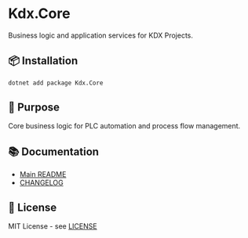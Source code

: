 # Kdx.Core

Business logic and application services for KDX Projects.

## 📦 Installation

```bash
dotnet add package Kdx.Core
```

## 🎯 Purpose

Core business logic for PLC automation and process flow management.

## 📚 Documentation

- [Main README](https://github.com/KANAMORI-SYSTEM-Inc/KdxProjects/blob/master/README.md)
- [CHANGELOG](https://github.com/KANAMORI-SYSTEM-Inc/KdxProjects/blob/master/CHANGELOG.md)

## 📄 License

MIT License - see [LICENSE](https://github.com/KANAMORI-SYSTEM-Inc/KdxProjects/blob/master/LICENSE.txt)
